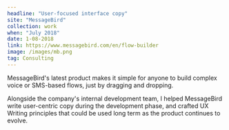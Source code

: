 ```yaml
---
headline: "User-focused interface copy"
site: "MessageBird"
collection: work
when: "July 2018"
date: 1-08-2018
link: https://www.messagebird.com/en/flow-builder
image: /images/mb.png
tag: Consulting
---
```

MessageBird's latest product makes it simple for anyone to build complex voice or SMS-based flows, just by dragging and dropping. 

Alongside the company's internal development team, I helped MessageBird write user-centric copy during the development phase, and crafted UX Writing principles that could be used long term as the product continues to evolve.